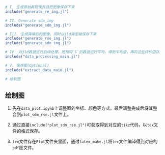 ```julia
# I. 生成原始再现像并且把图像保存下来
include("generate_re_img.jl")

# II. Generate sdm_img
include("generate_sdm_img.jl")

# III. 生成降噪后的图像，同时以jld类型被保存下来
include("generate_rse_img.jl")
include("generate_sdm_img.jl")

# IV. 对jld数据进行后续处理，把相同`S`的数据进行平均，得到平均值，再将这些评价值存成cvs的形式
include("data_processing_main.jl")

# V. 保存图(Optional)
include("extract_data_main.jl")

# 绘制图

```

## 绘制图
1. 先在`data_plot.ipynb`上调整图的坐标、颜色等方式，最后调整完成后将其整合到`plot_sdm_rse.jl`文件上。

2. 通过直接`include("plot_sdm_rse.jl")`可获取得到对应的`tikz`代码，以`tex`文件的格式保存。
3. `tex`文件存在`Plot`文件夹里面，通过`latex_make.jl`将`tex`文件编译得到对应的`pdf`图文件。

